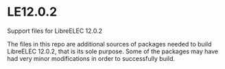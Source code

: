 # LE12.0.2
Support files for LibreELEC 12.0.2

The files in this repo are additional sources of packages needed to build LibreELEC 12.0.2, that is its sole purpose. Some of the packages may have had very minor modifications in order to successfully build.
